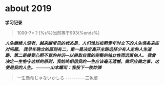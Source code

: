 # about 2019
**学习记录**

> 1000-7=？{%s%}当然等于993{%ends%}

**_人生继续人渐老，越来越常见的状态是，人们难以按照青年时立下的人生信条来应对问题。
   我早年确立的原则有二，第一是决定离开主路选择少有人走的人生道路，第二是接受心照不宣的共识—以换取自我的完整的独立性而远离他人。
   我曾决定一生恪守这样的原则，我始终相信我的一生应该毫无遗憾，做尽应做之事，这便是我的人生。 
   -------山本耀司：我投下一枚炸弹_**
   
> 一生懸命じゃないかしら  ----------三色堇
